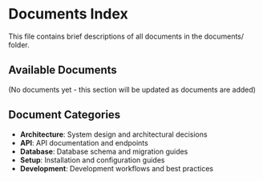 # Documents Index

This file contains brief descriptions of all documents in the documents/ folder.

## Available Documents

(No documents yet - this section will be updated as documents are added)

## Document Categories

- **Architecture**: System design and architectural decisions
- **API**: API documentation and endpoints
- **Database**: Database schema and migration guides
- **Setup**: Installation and configuration guides
- **Development**: Development workflows and best practices